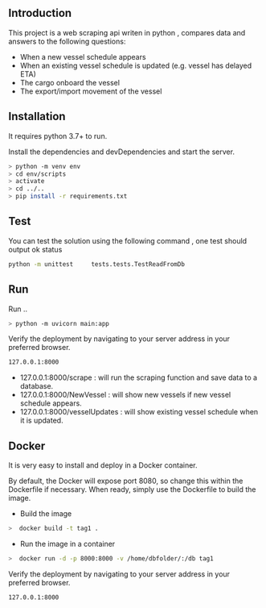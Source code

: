 ## Introduction
This project is a web scraping api writen in python , compares data and answers to the following questions:
- When a new vessel schedule appears
- When an existing vessel schedule is updated (e.g. vessel has delayed ETA)
- The cargo onboard the vessel
- The export/import movement of the vessel

## Installation

It requires python 3.7+ to run.

Install the dependencies and devDependencies and start the server.

```sh
> python -m venv env
> cd env/scripts
> activate
> cd ../..
> pip install -r requirements.txt
```
## Test
You can test the solution using the following command , one test should output ok status
```sh
python -m unittest     tests.tests.TestReadFromDb
```
## Run

Run ..
```sh
> python -m uvicorn main:app
```
Verify the deployment by navigating to your server address in
your preferred browser.
```sh
127.0.0.1:8000
```
- 127.0.0.1:8000/scrape  : will run the scraping function and save data to a database.
- 127.0.0.1:8000/NewVessel : will show new vessels if new vessel schedule appears.
- 127.0.0.1:8000/vesselUpdates : will show existing vessel schedule when it is updated.

## Docker

It is very easy to install and deploy in a Docker container.

By default, the Docker will expose port 8080, so change this within the
Dockerfile if necessary. When ready, simply use the Dockerfile to
build the image.
- Build the image
```sh
>  docker build -t tag1 .
```
- Run the image in a container
```sh
>  docker run -d -p 8000:8000 -v /home/dbfolder/:/db tag1
```

Verify the deployment by navigating to your server address in
your preferred browser.
```sh
127.0.0.1:8000
```
